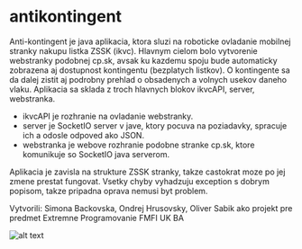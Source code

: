 # antikontingent

Anti-kontingent je java aplikacia, ktora sluzi na roboticke ovladanie mobilnej stranky nakupu listka ZSSK (ikvc). Hlavnym cielom bolo vytvorenie webstranky podobnej cp.sk, avsak ku kazdemu spoju bude automaticky zobrazena aj dostupnost kontingentu (bezplatych listkov). O kontingente sa da dalej zistit aj podrobny prehlad o obsadenych a volnych usekov daneho vlaku. Aplikacia sa sklada z troch hlavnych blokov ikvcAPI, server, webstranka. 

- ikvcAPI je rozhranie na ovladanie webstranky.
- server je SocketIO server v jave, ktory pocuva na poziadavky, spracuje ich a odosle odpoved ako JSON.
- webstranka je webove rozhranie podobne stranke cp.sk, ktore komunikuje so SocketIO java serverom.

Aplikacia je zavisla na strukture ZSSK stranky, takze castokrat moze po jej zmene prestat fungovat. Vsetky chyby vyhadzuju exception s dobrym popisom, takze pripadna oprava nemusi byt problem.

Vytvorili: Simona Backovska, Ondrej Hrusovsky, Oliver Sabik
ako projekt pre predmet Extremne Programovanie
FMFI UK BA

![alt text](https://i.imgur.com/q3G4Qz4.png)
